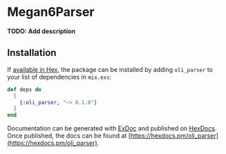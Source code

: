 # Megan6Parser

**TODO: Add description**

## Installation

If [available in Hex](https://hex.pm/docs/publish), the package can be installed
by adding `oli_parser` to your list of dependencies in `mix.exs`:

```elixir
def deps do
  [
    {:oli_parser, "~> 0.1.0"}
  ]
end
```

Documentation can be generated with [ExDoc](https://github.com/elixir-lang/ex_doc)
and published on [HexDocs](https://hexdocs.pm). Once published, the docs can
be found at [https://hexdocs.pm/oli_parser](https://hexdocs.pm/oli_parser).
